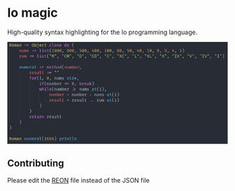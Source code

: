# Io magic

High-quality syntax highlighting for the Io programming language.


![screenshot](https://raw.githubusercontent.com/ALANVF/vscode-io-magic/master/assets/example.png)

## Contributing

Please edit the [REON](https://github.com/ALANVF/reon) file instead of the JSON file